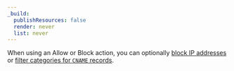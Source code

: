 ```yaml
---
_build:
  publishResources: false
  render: never
  list: never
---
```


When using an Allow or Block action, you can optionally [block IP addresses](/cloudflare-one/policies/gateway/domain-categories/#filter-traffic-by-resolved-ip-category) or [filter categories for `CNAME` records](/cloudflare-one/policies/gateway/domain-categories/#ignore-cname-domain-categories).
